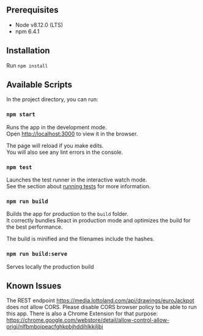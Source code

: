 ## Prerequisites
* Node v8.12.0 (LTS)
* npm 6.4.1

## Installation

Run `npm install`

## Available Scripts

In the project directory, you can run:

### `npm start`

Runs the app in the development mode.<br>
Open [http://localhost:3000](http://localhost:3000) to view it in the browser.

The page will reload if you make edits.<br>
You will also see any lint errors in the console.

### `npm test`

Launches the test runner in the interactive watch mode.<br>
See the section about [running tests](#running-tests) for more information.

### `npm run build`

Builds the app for production to the `build` folder.<br>
It correctly bundles React in production mode and optimizes the build for the best performance.

The build is minified and the filenames include the hashes.<br>

### `npm run build:serve`

Serves locally the production build

## Known Issues

The REST endpoint https://media.lottoland.com/api/drawings/euroJackpot does not allow CORS. Please disable CORS browser policy to be able to run this app. 
There is also a Chrome Extension for that purpose:
https://chrome.google.com/webstore/detail/allow-control-allow-origi/nlfbmbojpeacfghkpbjhddihlkkiljbi